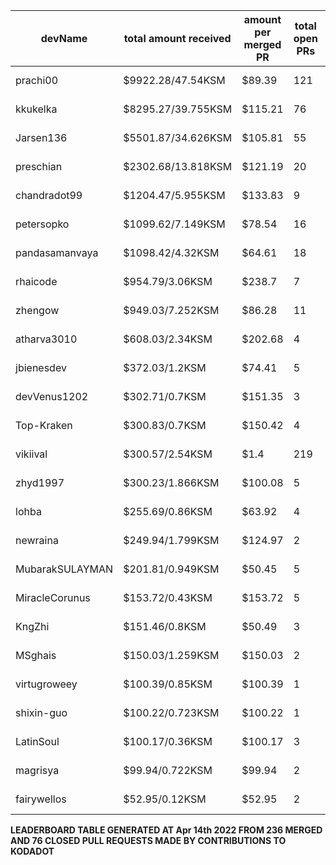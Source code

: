 | devName | total amount received |  amount per merged PR | total open PRs | merged PRs | closed PRs | lines added to lines removed| commits merged | total # comments | comments per PR | resolved issues to # of open PR | last transaction  |
|-----------------|-----------------------|----------------------|----------------|------------|------------|------------------------------|----------------|------------------|-----------------|---------------------------------|-----------------|  
| prachi00 | $9922.28/47.54KSM | $89.39 | 121 | 111 | 10 | 2955/3463 | 329 | 656 | 5.42 | 104/121 |[Link to last transaction](https://kusama.subscan.io/extrinsic/0x9204078d79f0631535d7d54b23a0cbff4cd62ef8e70cde80b5b8d9c5913fce85) |
| kkukelka | $8295.27/39.755KSM | $115.21 | 76 | 72 | 4 | 7220/3340 | 277 | 362 | 4.76 | 74/76 |[Link to last transaction](https://kusama.subscan.io/extrinsic/0x4f6ee9b467d40c2681471a6681245984c30789de8a3ef13b7aeaddde1a48884b) |
| Jarsen136 | $5501.87/34.626KSM | $105.81 | 55 | 52 | 3 | 2821/1819 | 186 | 419 | 7.62 | 51/55 |[Link to last transaction](https://kusama.subscan.io/extrinsic/0x9584cedba95dc54eb2dec18c4c0e176c21feb8182f809f9a566acc51f0d67bb2) |
| preschian | $2302.68/13.818KSM | $121.19 | 20 | 19 | 1 | 17844/18618 | 175 | 149 | 7.45 | 19/20 |[Link to last transaction](https://kusama.subscan.io/extrinsic/0xb9ebb1a31af784d1d48085deaddebf8aa8c018390c24f1efa0ec384f516a6dde) |
| chandradot99 | $1204.47/5.955KSM | $133.83 | 9 | 9 | 0 | 900/146 | 43 | 75 | 8.33 | 8/9 |[Link to last transaction](https://kusama.subscan.io/extrinsic/0x1c9ffac9f4eb4caf128eb246b33ddd6b81ac909aff8ece44e2b383c60f4dbe88) |
| petersopko | $1099.62/7.149KSM | $78.54 | 16 | 14 | 2 | 410/402 | 49 | 93 | 5.81 | 13/16 |[Link to last transaction](https://kusama.subscan.io/extrinsic/0x050d8140cca5bcd5b280e602323975a4a6de7e294bf95d50e1921bad3da49174) |
| pandasamanvaya | $1098.42/4.32KSM | $64.61 | 18 | 17 | 1 | 1560/455 | 66 | 35 | 1.94 | 7/18 |[Link to last transaction](https://kusama.subscan.io/extrinsic/0xdd36aa19ffffc1a401e9d1e5cda74433d91e922571e581d6c09a3c2ec126ab6e) |
| rhaicode | $954.79/3.06KSM | $238.7 | 7 | 4 | 3 | 1014/680 | 27 | 70 | 10 | 7/7 |[Link to last transaction](https://kusama.subscan.io/extrinsic/0x5945e757597ec9c581749d5bad66c52ba3b3148fef35ca60a3801e1f98c3f093) |
| zhengow | $949.03/7.252KSM | $86.28 | 11 | 11 | 0 | 548/227 | 54 | 59 | 5.36 | 11/11 |[Link to last transaction](https://kusama.subscan.io/extrinsic/0x0ba82161c726d9d5cdca69fb032e85df969f216c1b89a06d57ecdacb75b31682) |
| atharva3010 | $608.03/2.34KSM | $202.68 | 4 | 3 | 1 | 50/87 | 7 | 37 | 9.25 | 2/4 |[Link to last transaction](https://kusama.subscan.io/extrinsic/0x7deb276dc5964b973dda2926a3d52f236fc39346830b9232e3f0192111e91237) |
| jbienesdev | $372.03/1.2KSM | $74.41 | 5 | 5 | 0 | 409/49 | 9 | 24 | 4.8 | 5/5 |[Link to last transaction](https://kusama.subscan.io/extrinsic/0x4ad632aec1050d1af4ad957a0e049e3d3ed51ab64236a58784bd1fae2442483b) |
| devVenus1202 | $302.71/0.7KSM | $151.35 | 3 | 2 | 1 | 305/28 | 24 | 31 | 10.33 | 1/3 |[Link to last transaction](https://kusama.subscan.io/extrinsic/0xeec2555792387107de91e11df2e8dc6f2237da0828e4e8c356137841c7455fec) |
| Top-Kraken | $300.83/0.7KSM | $150.42 | 4 | 2 | 2 | 595/7 | 22 | 21 | 5.25 | 4/4 |[Link to last transaction](https://kusama.subscan.io/extrinsic/0xe4e984cf692f06a76319756e0e6a9589c0bfaa8420868e42118991d60650e19b) |
| vikiival | $300.57/2.54KSM | $1.4 | 219 | 215 | 4 | 68108/72920 | 1096 | 586 | 2.68 | 61/219 |[Link to last transaction](https://kusama.subscan.io/extrinsic/0x0a3b2a972728dc7483b37bc433b076d110147905588e0d234f1105ad8468b4cf) |
| zhyd1997 | $300.23/1.866KSM | $100.08 | 5 | 3 | 2 | 90/33 | 10 | 51 | 10.2 | 5/5 |[Link to last transaction](https://kusama.subscan.io/extrinsic/0xeb3f0efb42bea11c033357ecca2fb0f75be8c1baa97d0ccc870a533b4d505d33) |
| lohba | $255.69/0.86KSM | $63.92 | 4 | 4 | 0 | 51/17 | 21 | 25 | 6.25 | 3/4 |[Link to last transaction](https://kusama.subscan.io/extrinsic/0x0ba6e1894450bfda82d058f98ffc25f8b3399c51f28d2cdfa19ea5751455d889) |
| newraina | $249.94/1.799KSM | $124.97 | 2 | 2 | 0 | 86/6 | 10 | 16 | 8 | 2/2 |[Link to last transaction](https://kusama.subscan.io/extrinsic/0x21bbca43605aa8eacd0e901e09063a8a1613a23d68e6c6b4b792569c850c582c) |
| MubarakSULAYMAN | $201.81/0.949KSM | $50.45 | 5 | 4 | 1 | 61/11 | 22 | 26 | 5.2 | 2/5 |[Link to last transaction](https://kusama.subscan.io/extrinsic/0x0795276eff93f1095da6313e0ae4778e353e78c9a8a94d0016a85f34fb2c3ffa) |
| MiracleCorunus | $153.72/0.43KSM | $153.72 | 5 | 1 | 4 | 315/131 | 3 | 22 | 4.4 | 0/5 |[Link to last transaction](https://kusama.subscan.io/extrinsic/10176854-4) |
| KngZhi | $151.46/0.8KSM | $50.49 | 3 | 3 | 0 | 63/51 | 13 | 25 | 8.33 | 1/3 |[Link to last transaction](https://kusama.subscan.io/extrinsic/0xd83215fd8de17e2e1bf0e3264413888e841e844e6040f791993bd36d79faead3) |
| MSghais | $150.03/1.259KSM | $150.03 | 2 | 1 | 1 | 80/1 | 10 | 18 | 9 | 1/2 |[Link to last transaction](https://kusama.subscan.io/extrinsic/0x4e7b6cdfb2ab29a4e03a2740ebcf24f3363cbf32d1121efc82de7120249d48b3) |
| virtugroweey | $100.39/0.85KSM | $100.39 | 1 | 1 | 0 | 552/96 | 2 | 14 | 14 | 0/1 |[Link to last transaction](https://kusama.subscan.io/extrinsic/0xc62df416cfc829e216bc05902599ae7d4bd893a1ec14588fcddcabf4e98142d8) |
| shixin-guo | $100.22/0.723KSM | $100.22 | 1 | 1 | 0 | 1/1 | 1 | 3 | 3 | 1/1 |[Link to last transaction](https://kusama.subscan.io/extrinsic/0xe07fc97e53b52f88e5944e19d6e0aad19108f69747b378e1d31a4c7fc8ada238) |
| LatinSoul | $100.17/0.36KSM | $100.17 | 3 | 1 | 2 | 32/32 | 5 | 17 | 5.67 | 0/3 |[Link to last transaction](https://kusama.subscan.io/extrinsic/0x14101d25cb4ddc73159dfadabba18c6e3f98fa369dfce47cefde7699d964a538) |
| magrisya | $99.94/0.722KSM | $99.94 | 2 | 1 | 1 | 642/0 | 8 | 12 | 6 | 0/2 |[Link to last transaction](https://kusama.subscan.io/extrinsic/0x9d2eeb9bd4f32b95bdefb9bff7f84025eb46473f3844c6107cb02613d85570a5) |
| fairywellos | $52.95/0.12KSM | $52.95 | 2 | 1 | 1 | 40/9 | 9 | 11 | 5.5 | 2/2 |[Link to last transaction](https://kusama.subscan.io/extrinsic/0x9b8c61de44f59da4d0ba0ffda3b732470435bc9042604fe3c2f04a3df2585542) |

 
 **LEADERBOARD TABLE GENERATED AT Apr 14th 2022 FROM 236 MERGED AND 76 CLOSED PULL REQUESTS MADE BY CONTRIBUTIONS TO KODADOT**
